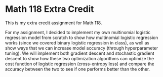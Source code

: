 # Math 118 Extra Credit

This is my extra credit assignment for Math 118. 

For my assignment, I decided to implement my own multinomial logistic regression model from scratch to show how multinomial logistic regression works (since we covered binary logistic regression in class), as well as show ways that we can increase model accuracy (through hyperparameter tuning). We will implement both gradient descent and stochastic gradient descent to show how these two optimization algorithms can optimize the cost function of logistic regression (cross-entropy loss) and compare the accuracy between the two to see if one performs better than the other.


